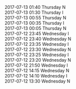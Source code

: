 2017-07-13 01:40 Thursday  N  
2017-07-13 01:30 Thursday  I  
2017-07-13 00:55 Thursday  N  
2017-07-13 00:35 Thursday  I  
2017-07-13 00:05 Thursday  N  
2017-07-12 23:45 Wednesday  I  
2017-07-12 23:40 Wednesday  N  
2017-07-12 23:35 Wednesday  I  
2017-07-12 23:30 Wednesday  N  
2017-07-12 23:25 Wednesday  I  
2017-07-12 23:20 Wednesday  N  
2017-07-12 21:50 Wednesday  I  
2017-07-12 14:15 Wednesday  N  
2017-07-12 14:10 Wednesday  I  
2017-07-12 13:30 Wednesday  N  

